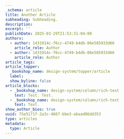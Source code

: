 ```yaml
---
_schema: article
title: Another Article
subheading: Subheading.
description:
excerpt: ''
publishDate: 2025-03-29T21:53:31-04:00
authors:
  - author: 1431914c-f6cc-4749-b4db-06e585933d66
    article_role: Author
  - author: 1431914c-f6cc-4749-b4db-06e585933d66
    article_role: Author
article_tags:
article_topper:
  _bookshop_name: design-system/topper/article
  label:
  show_byline: false
article_blocks:
  - _bookshop_name: design-system/column/rich-text
    text: Test. Test.
  - _bookshop_name: design-system/column/rich-text
    text: Text.
show_author_bios: true
uuid: 75e5171f-2a3c-4667-bbe3-abaad86dd353
type: articles
metadata:
  type: Article
---
```

